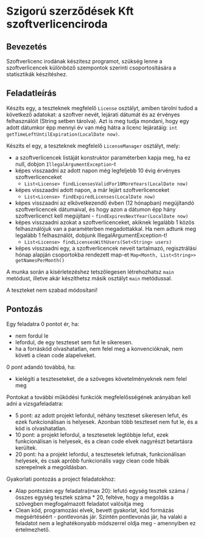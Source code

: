 # Szigorú szerződések Kft szoftverlicenciroda

## Bevezetés

Szoftverlicenc irodának készítesz programot, szükség lenne a szoftverlicencek különböző szempontok szerinti csoportosítására a statisztikák
készítéshez.

## Feladatleírás

Készíts egy, a teszteknek megfelelő `License` osztályt, amiben tárolni tudod a következő adatokat:
a szoftver nevét, lejárati dátumát és az érvényes felhasználóit (String setben tárolva). 
Azt is meg tudja mondani, hogy egy adott dátumkor épp mennyi év van még hátra a licenc lejáratáig: `int getTimeLeftUntilExpiration(LocalDate now)`.

Készíts el egy, a teszteknek megfelelő `LicenseManager` osztályt, mely:

- a szoftverlicencek listáját konstruktor paraméterben kapja meg, ha ez null, dobjon `IllegalArgumentException`-t
- képes visszaadni az adott napon még legfeljebb 10 évig érvényes szoftverlicenceket
    - `List<License> findLicensesValidFor10MoreYears(LocalDate now)`
- képes visszaadni adott napon, a már lejárt szoftverlicenceket
    - `List<License> findExpiredLicenses(LocalDate now)`
- képes visszaadni az elkövetkezendő évben (12 hónapban) megújítandó szoftverlicencek dátumaival, és hogy azon a dátumon épp
  hány szoftverlicenct kell megújítani - `findExpiresNextYear(LocalDate now)`
- képes visszaadni azokat a szoftverlicenceket, akiknek legalább 1 közös felhasználójuk van a paraméterben megadottakkal. Ha nem
  adtunk meg legalább 1 felhasználót, dobjunk IllegalArgumentException-t!
    - `List<License> findLicensesWithUsers(Set<String> users)`
- képes visszaadni egy, a szoftverlicencek neveit tartalmazó, regisztrálási hónap alapján csoportokba rendezett
  map-et `Map<Month, List<String>> getNamesPerMonth()`

A munka során a kísérletezéshez tetszőlegesen létrehozhatsz `main` metódust, illetve akár készíthetsz másik
osztályt `main` metódussal.

A teszteket nem szabad módosítani!

## Pontozás

Egy feladatra 0 pontot ér, ha:

- nem fordul le
- lefordul, de egy teszteset sem fut le sikeresen.
- ha a forráskód olvashatatlan, nem felel meg a konvencióknak, nem követi a clean code alapelveket.

0 pont adandó továbbá, ha:

- kielégíti a teszteseteket, de a szöveges követelményeknek nem felel meg

Pontokat a további működési funkciók megfelelősségének arányában kell adni a vizsgafeladatra:

- 5 pont: az adott projekt lefordul, néhány teszteset sikeresen lefut, és ezek funkcionálisan is helyesek. Azonban több
  teszteset nem fut le, és a kód is olvashatatlan.
- 10 pont: a projekt lefordul, a tesztesetek legtöbbje lefut, ezek funkcionálisan is helyesek, és a clean code elvek
  nagyrészt betartásra kerültek.
- 20 pont: ha a projekt lefordul, a tesztesetek lefutnak, funkcionálisan helyesek, és csak apróbb funkcionális vagy
  clean code hibák szerepelnek a megoldásban.

Gyakorlati pontozás a project feladatokhoz:

- Alap pontszám egy feladatra(max 20): lefutó egység tesztek száma / összes egység tesztek száma * 20, feltéve, hogy a
  megoldás a szövegben megfogalmazott feladatot valósítja meg
- Clean kód, programozási elvek, bevett gyakorlat, kód formázás megsértéséért - pontlevonás jár. Szintén pontlevonás
  jár, ha valaki a feladatot nem a leghatékonyabb módszerrel oldja meg - amennyiben ez értelmezhető.
